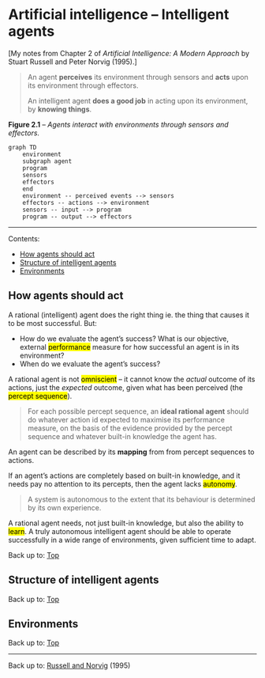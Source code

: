 # Artificial intelligence – Intelligent agents

\[My notes from Chapter 2 of *Artificial Intelligence: A Modern Approach* by Stuart Russell and Peter Norvig (1995).\]

> An agent **perceives** its environment through sensors and **acts** upon its environment through effectors.
>
> An intelligent agent **does a good job** in acting upon its environment, by **knowing things**.

**Figure 2.1** – *Agents interact with environments through sensors and effectors.*

```mermaid
graph TD
    environment
    subgraph agent
    program
    sensors
    effectors
    end
    environment -- perceived events --> sensors
    effectors -- actions --> environment
    sensors -- input --> program
    program -- output --> effectors
```

----

Contents:
- [How agents should act](how-agents-should-act)
- [Structure of intelligent agents](#structure-of-intelligent-agents)
- [Environments](#environments)

## How agents should act

A rational (intelligent) agent does the right thing ie. the thing that causes it to be most successful. But:
- How do we evaluate the agent’s success? What is our objective, external <mark>performance</mark> measure for how successful an agent is in its environment?
- When do we evaluate the agent’s success? 

A rational agent is not <mark>omniscient</mark> – it cannot know the *actual* outcome of its actions, just the *expected* outcome, given what has been perceived (the <mark>percept sequence</mark>).

> For each possible percept sequence, an **ideal rational agent** should do whatever action id expected to maximise its performance measure, on the basis of the evidence provided by the percept sequence and whatever built-in knowledge the agent has.

An agent can be described by its **mapping** from from percept sequences to actions.

If an agent’s actions are completely based on built-in knowledge, and it needs pay no attention to its percepts, then the agent lacks <mark>autonomy</mark>.

> A system is autonomous to the extent that its behaviour is determined by its own experience.

A rational agent needs, not just built-in knowledge, but also the ability to <mark>learn</mark>. A truly autonomous intelligent agent should be able to operate successfully in a wide range of environments, given sufficient time to adapt.

Back up to: [Top](#)

## Structure of intelligent agents

Back up to: [Top](#)

## Environments

Back up to: [Top](#)

----

Back up to: [Russell and Norvig](index.md) (1995)
